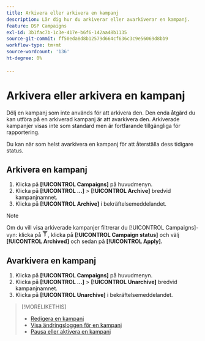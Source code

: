 ```yaml
---
title: Arkivera eller arkivera en kampanj
description: Lär dig hur du arkiverar eller avarkiverar en kampanj.
feature: DSP Campaigns
exl-id: 3b1fac7b-1c3e-417e-b6f6-142aa48b1135
source-git-commit: ff50eda8d8b12579d664cf636c3c9e56069d8bb9
workflow-type: tm+mt
source-wordcount: '136'
ht-degree: 0%

---
```


# Arkivera eller arkivera en kampanj

Dölj en kampanj som inte används för att arkivera den. Den enda åtgärd du kan utföra på en arkiverad kampanj är att avarkivera den. Arkiverade kampanjer visas inte som standard men är fortfarande tillgängliga för rapportering.

Du kan när som helst avarkivera en kampanj för att återställa dess tidigare status.

## Arkivera en kampanj

1. Klicka på **[!UICONTROL Campaigns]** på huvudmenyn.
1. Klicka på **[!UICONTROL ...]** > **[!UICONTROL Archive]** bredvid kampanjnamnet.
1. Klicka på **[!UICONTROL Archive]** i bekräftelsemeddelandet.

>[!NOTE]
>
>Om du vill visa arkiverade kampanjer filtrerar du [!UICONTROL Campaigns]-vyn: klicka på ![Filtrera knapp](/help/dsp/assets/filter.png), klicka på **[!UICONTROL Campaign status]** och välj **[!UICONTROL Archived]** och sedan på **[!UICONTROL Apply].**

## Avarkivera en kampanj

1. Klicka på **[!UICONTROL Campaigns]** på huvudmenyn.
1. Klicka på **[!UICONTROL ...]** > **[!UICONTROL Unarchive]** bredvid kampanjnamnet.
1. Klicka på **[!UICONTROL Unarchive]** i bekräftelsemeddelandet.

>[!MORELIKETHIS]
>
>* [Redigera en kampanj](campaign-edit.md)
>* [Visa ändringsloggen för en kampanj](campaign-change-log.md)
>* [Pausa eller aktivera en kampanj](campaign-pause-activate.md)
